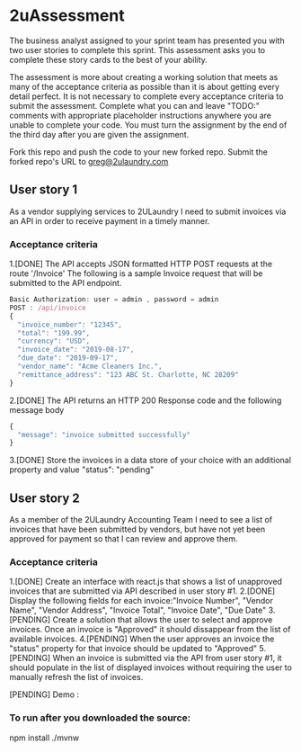 # 2uAssessment

The business analyst assigned to your sprint team has presented you with two user stories to complete this sprint. This assessment asks you to complete these story cards to the best of your ability.

The assessment is more about creating a working solution that meets as many of the acceptance criteria as possible than it is about getting every detail perfect. It is not necessary to complete every acceptance criteria to submit the assessment. Complete what you can and leave "TODO:" comments with appropriate placeholder instructions anywhere you are unable to complete your code. You must turn the assignment by the end of the third day after you are given the assignment.

Fork this repo and push the code to your new forked repo. Submit the forked repo's URL to greg@2ulaundry.com

## User story 1

As a vendor supplying services to 2ULaundry I need to submit invoices via an API in order to receive payment in a timely manner.

### Acceptance criteria

1.[DONE] The API accepts JSON formatted HTTP POST requests at the route '/Invoice'
The following is a sample Invoice request that will be submitted to the API endpoint.

```javascript
Basic Authorization: user = admin , password = admin
POST : /api/invoice
{
  "invoice_number": "12345",
  "total": "199.99",
  "currency": "USD",
  "invoice_date": "2019-08-17",
  "due_date": "2019-09-17",
  "vendor_name": "Acme Cleaners Inc.",
  "remittance_address": "123 ABC St. Charlotte, NC 28209"
}
```

2.[DONE] The API returns an HTTP 200 Response code and the following message body

```javascript
{
  "message": "invoice submitted successfully"
}
```

3.[DONE] Store the invoices in a data store of your choice with an additional property and value "status": "pending"

## User story 2

As a member of the 2ULaundry Accounting Team I need to see a list of invoices that have been submitted by vendors, but have not yet been approved for payment so that I can review and approve them.

### Acceptance criteria

1.[DONE] Create an interface with react.js that shows a list of unapproved invoices that are submitted via API described in user story #1. 2.[DONE] Display the following fields for each invoice:"Invoice Number", "Vendor Name", "Vendor Address", "Invoice Total", "Invoice Date", "Due Date" 3.[PENDING] Create a solution that allows the user to select and approve invoices. Once an invoice is "Approved" it should dissappear from the list of available invoices. 4.[PENDING] When the user approves an invoice the "status" property for that invoice should be updated to "Approved" 5.[PENDING] When an invoice is submitted via the API from user story #1, it should populate in the list of displayed invoices without requiring the user to manually refresh the list of invoices.

[PENDING] Demo :

### To run after you downloaded the source:

npm install
./mvnw
